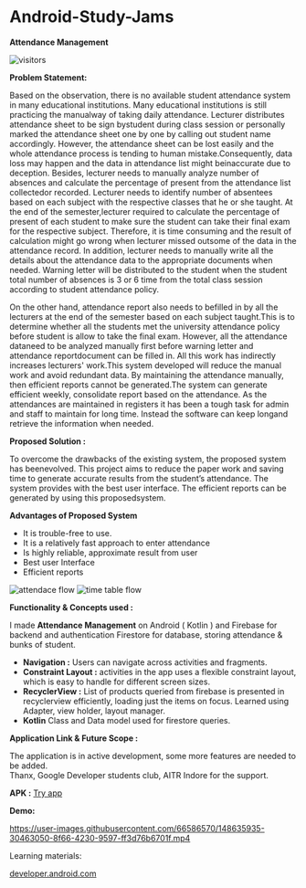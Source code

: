 # Android-Study-Jams

**Attendance Management**

![visitors](https://visitor-badge.glitch.me/badge?page_id=shadsheikh.attendancemanagment)

**Problem Statement:**

Based on the observation, there is no available student attendance system in many educational institutions. Many educational institutions is still practicing the manualway of taking daily attendance. Lecturer distributes attendance sheet to be sign bystudent during class session or personally marked the attendance sheet one by one by calling out student name accordingly. However, the attendance sheet can be lost easily and the whole attendance process is tending to human mistake.Consequently, data loss may happen and the data in attendance list might beinaccurate due to deception. Besides, lecturer needs to manually analyze number of absences and calculate the percentage of present from the attendance list collectedor recorded. Lecturer needs to identify number of absentees based on each subject with the respective classes that he or she taught. At the end of the semester,lecturer required to calculate the percentage of present of each student to make sure the student can take their final exam for the respective subject. Therefore, it is time consuming and the result of calculation might go wrong when lecturer missed outsome of the data in the attendance record. In addition, lecturer needs to manually write all the details about the attendance data to the appropriate documents when needed. Warning letter will be distributed to the student when the student total number of absences is 3 or 6 time from the total class session according to student attendance policy. 

On the other hand, attendance report also needs to befilled in by all the lecturers at the end of the semester based on each subject taught.This is to determine whether all the students met the university attendance policy before student is allow to take the final exam. However, all the attendance dataneed to be analyzed manually first before warning letter and attendance reportdocument can be filled in. All this work has indirectly increases lecturers' work.This system developed will reduce the manual work and avoid redundant data. By maintaining the attendance manually, then efficient reports cannot be generated.The system can generate efficient weekly, consolidate report based on the attendance. As the attendances are maintained in registers it has been a tough task for admin and staff to maintain for long time. Instead the software can keep longand retrieve the information when needed.

**Proposed Solution :**

To overcome the drawbacks of the existing system, the proposed system has beenevolved. This project aims to reduce the paper work and saving time to generate
accurate results from the student’s attendance. The system provides with the best user interface. The efficient reports can be generated by using this proposedsystem.
 
**Advantages of Proposed System**
 - It is trouble-free to use.
 - It is a relatively fast approach to enter attendance
 - Is highly reliable, approximate result from user
 - Best user Interface
 - Efficient reports

![attendace flow](https://user-images.githubusercontent.com/66586570/148637252-7dfb74ce-144b-4e94-9d0b-e915dd891194.jpg)
![time table flow](https://user-images.githubusercontent.com/66586570/148637258-5f99c0c0-97f0-4e7c-ba42-bb927df85309.jpg)

**Functionality & Concepts used :**

I made **Attendance Management** on Android ( Kotlin ) and Firebase for backend and authentication Firestore for database, storing attendance & bunks of student.

 - **Navigation :** Users can navigate across activities and fragments.
 -  **Constraint Layout :**  activities in the app uses a flexible constraint layout, which is easy to handle for different screen sizes.
 - **RecyclerView :** List of products queried from firebase is presented in recyclerview efficiently, loading  just the items on focus. Learned using Adapter, view holder, layout manager.
 -  **Kotlin** Class and Data model used for firestore queries.




**Application Link & Future Scope :**

The application is in active development, some more features are needed to be added.  
Thanx, Google Developer students club, AITR Indore for the support. 

**APK :**   [Try app](https://github.com/Shad-Sheikh/Attendance-Managment/blob/main/APK/Attendance%20Managment.apk)

**Demo:**

https://user-images.githubusercontent.com/66586570/148635935-30463050-8f66-4230-9597-ff3d76b6701f.mp4





Learning materials: 

[developer.android.com](https://developer.android.com/courses/android-basics-kotlin/course)

